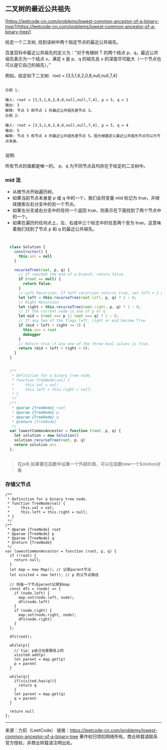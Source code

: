 ## 二叉树的最近公共祖先

[https://leetcode-cn.com/problems/lowest-common-ancestor-of-a-binary-tree/](https://leetcode-cn.com/problems/lowest-common-ancestor-of-a-binary-tree/)



给定一个二叉树, 找到该树中两个指定节点的最近公共祖先。

百度百科中最近公共祖先的定义为：“对于有根树 T 的两个结点 p、q，最近公共祖先表示为一个结点 x，满足 x 是 p、q 的祖先且 x 的深度尽可能大（一个节点也可以是它自己的祖先）。”

例如，给定如下二叉树:  root = [3,5,1,6,2,0,8,null,null,7,4]


```

示例 1:

输入: root = [3,5,1,6,2,0,8,null,null,7,4], p = 5, q = 1
输出: 3
解释: 节点 5 和节点 1 的最近公共祖先是节点 3。
示例 2:

输入: root = [3,5,1,6,2,0,8,null,null,7,4], p = 5, q = 4
输出: 5
解释: 节点 5 和节点 4 的最近公共祖先是节点 5。因为根据定义最近公共祖先节点可以为节点本身。
 
```

说明:

所有节点的值都是唯一的。
p、q 为不同节点且均存在于给定的二叉树中。



### mid 法


* 从根节点开始遍历树。
* 如果当前节点本身是 p 或 q 中的一个，我们会将变量 mid 标记为 true，并继续搜索左右分支中的另一个节点。
* 如果左分支或右分支中的任何一个返回 true，则表示在下面找到了两个节点中的一个。
* 如果在遍历的任何点上，左、右或中三个标志中的任意两个变为 true，这意味着我们找到了节点 p 和 q 的最近公共祖先。




```javascript


  class Solution {
    constructor() {
      this.ans = null
    }

    recurseTree(root, p, q) {
      // If reached the end of a branch, return false.
      if (root == null) {
        return false;
      }
      // Left Recursion. If left recursion returns true, set left = 1 else 0
      let left = this.recurseTree(root.left, p, q) ? 1 : 0;
      // Right Recursion
      let right = this.recurseTree(root.right, p, q) ? 1 : 0;
      // If the current node is one of p or q
      let mid = (root === p || root === q) ? 1 : 0;
      // If any two of the flags left, right or mid become True
      if (mid + left + right >= 2) {
        this.ans = root
        debugger
      }
      // Return true if any one of the three bool values is True.
      return (mid + left + right > 0);
    }
  }


  /**
   * Definition for a binary tree node.
   * function TreeNode(val) {
   *     this.val = val;
   *     this.left = this.right = null;
   * }
   */
  /**
   * @param {TreeNode} root
   * @param {TreeNode} p
   * @param {TreeNode} q
   * @return {TreeNode}
   */
  var lowestCommonAncestor = function (root, p, q) {
    let solution = new Solution()
    solution.recurseTree(root, p, q)
    return solution.ans
  };



```



>在js中,如果要在函数中设置一个外部的值，可以在函数new一个Solution对象



### 存储父节点

```tsx
/**
 * Definition for a binary tree node.
 * function TreeNode(val) {
 *     this.val = val;
 *     this.left = this.right = null;
 * }
 */
/**
 * @param {TreeNode} root
 * @param {TreeNode} p
 * @param {TreeNode} q
 * @return {TreeNode}
 */
var lowestCommonAncestor = function (root, p, q) {
  if (!root) {
    return null;
  }
  let map = new Map(); // 记录parent节点
  let visited = new Set(); // p 的父节点路径

  // 将每一个节点parent记录到map
  const dfs = (node) => {
    if (node.left) {
      map.set(node.left, node);
      dfs(node.left)
    }
    if (node.right) {
      map.set(node.right, node);
      dfs(node.right)
    }
  };

  dfs(root);

  while(p){
    // tip: p自己也是路径上的
    visited.add(p)
    let parent = map.get(p)
    p = parent
  }

  while(q){
    if(visited.has(q)){
      return q
    }
    let parent = map.get(q)
    q = parent
  }

  return null
};
```













---

来源：力扣（LeetCode）
链接：https://leetcode-cn.com/problems/lowest-common-ancestor-of-a-binary-tree
著作权归领扣网络所有。商业转载请联系官方授权，非商业转载请注明出处。
